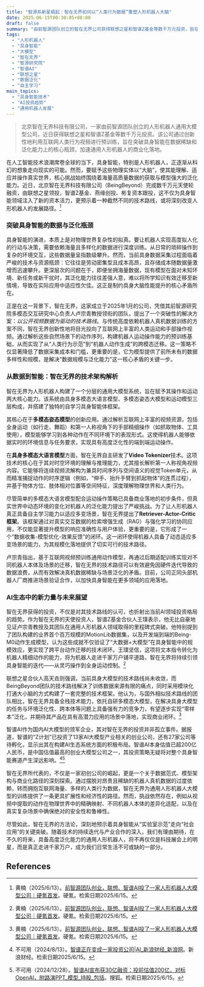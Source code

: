 ```yaml
---
title: "智源系新星崛起：智在无界如何以“人类行为数据”重塑人形机器人大脑"
date: 2025-06-15T00:30:05+08:00
draft: false
summary: "由前智源团队创立的智在无界公司获得联想之星和智谱Z基金等数千万元投资，旨在开发人形机器人通用大模型。该公司通过利用互联网人类行为视频进行预训练，解决具身智能领域数据稀缺和泛化能力不足的关键挑战，其Video Tokenizer和Retriever-Actor-Critic框架有望推动人形机器人实现自主学习和规模化应用。"
tags: 
  - "人形机器人"
  - "具身智能"
  - "大模型"
  - "智在无界"
  - "智源研究院"
  - "智谱AI"
  - "联想之星"
  - "数据泛化"
  - "自主学习"
main_topics: 
  - "具身智能技术"
  - "AI投资趋势"
  - "通用机器人发展"
---
```


> 北京智在无界科技有限公司，一家由前智源团队创立的人形机器人通用大模型公司，近日获得联想之星和智谱Z基金等数千万元投资。该公司通过创新性地利用互联网人类行为视频进行预训练，旨在突破具身智能在数据稀缺和泛化能力上的核心瓶颈，加速通用人形机器人的商业化落地。

在人工智能技术浪潮席卷全球的当下，具身智能，特别是人形机器人，正逐渐从科幻的想象走向现实的可能。然而，要赋予这些物理实体以“大脑”，使其能理解、适应并操作真实世界，核心挑战始终围绕着海量高质量数据的获取与模型强大的泛化能力。近日，北京智在无界科技有限公司（BeingBeyond）完成数千万元天使轮融资，由联想之星领投，智谱Z基金、燕缘创投、彬复资本跟投，这不仅为具身智能领域注入了新的资本活力，更预示着一种截然不同的技术路线，或将深刻改变人形机器人的发展路径。[^1]

### 突破具身智能的数据与泛化瓶颈

具身智能的演进，本质上是对物理世界复杂性的拟真。要让机器人实现高度拟人化的行动与决策，需要依赖海量且多样化的数据进行深度训练。从日常的琐碎操作到复杂的环境交互，这些数据量呈指数级攀升。然而，当前具身数据采集过程面临着严峻的技术与资源瓶颈：它往往是劳动密集型且成本高昂，且存储成本随数据量激增而迅速攀升。更深层次的问题在于，即便坐拥海量数据，现有模型在面对未知环境、新任务或新干扰时，其泛化能力往往差强人意，难以将所学知识有效迁移至新情境，导致在实际应用中适应性欠佳。这正是制约具身大脑性能提升的核心矛盾所在。

正是在这一背景下，智在无界，这家成立于2025年1月的公司，凭借其前智源研究院多模态交互研究中心负责人卢宗青教授领衔的团队，提出了一个突破性的解决方案：_以公开视频数据为驱动的技术路线_。与传统高度依赖机器人真机数据训练的方案不同，智在无界创新性地将目光投向了互联网上丰富的人类运动和手部操作视频。通过解析这些自然场景下的动作序列，构建机器人运动操作能力的预训练基础，从而实现了从“人类行为示范”到“机器人动作生成”的跨模态迁移。这一策略不仅显著降低了数据采集成本和门槛，更重要的是，它为模型提供了前所未有的数据多样性和规模，是解决“数据规模与泛化能力”这一核心矛盾的关键一步。

### 从数据到智能：智在无界的技术架构解析

智在无界为人形机器人构建了一个分层的通用大模型系统，旨在赋予其操作和运动两大核心能力。该系统由具身多模态大语言模型、多模态姿态大模型和运动模型三层构成，并搭建了独特的自学习具身智能体框架。

其核心在于**多模态姿态模型**的创新应用。通过解析互联网上丰富的视频资源，包括全身运动（如行走、舞蹈）和第一人称视角下的手部精细操作（如抓取物体、工具使用），模型能够学习到各种动作在不同环境下的表现形式。这使得机器人能够依据实时的环境信息与任务要求，实现具有高度泛化性的端到端运动操作。

在**具身多模态大语言模型**方面，智在无界自主研发了**Video Tokenizer**技术。这项技术的核心在于其对时空环境的理解与推理能力，尤其擅长解析第一人称视角视频内容。它能够将连续视频流解构为兼具时间序列与空间语义的视觉Token单元，从而精准捕捉动作的时序逻辑（例如，“伸手、抬升手臂到抓起物体”的连贯过程），并基于物体方位、肢体相对位置等空间特征，深度理解物理世界和人类行为。

尽管简单的多模态大语言模型配合运动操作策略已具备商业落地的初步条件，但真实世界中动态环境的变化对机器人的泛化能力提出了严峻挑战。为了让人形机器人真正具备自主学习能力以适应多变场景，智在无界提出了**Retriever-Actor-Critic框架**。该框架通过对真实交互数据的检索增强生成（RAG）与强化学习的协同应用，不仅能显著提升模型的响应准确性与用户体验，更重要的是，它形成了一个“数据收集-模型优化-效果反馈”的闭环。这一闭环使得机器人具备了动态适应多变场景的能力，为其规模化落地提供了切实可行的技术路径。

卢宗青指出，基于互联网视频预训练通用动作模型，再通过后期适配训练实现对不同机器人本体及场景的迁移，智在无界的技术路径可以有效避免因硬件迭代导致的数据浪费，从而有效解决真机数据稀缺与场景泛化的矛盾。目前，公司正同头部机器人厂商推进场景验证合作，以加快具身智能在更多领域的应用落地。

### AI生态中的新力量与未来展望

智在无界获得的投资，不仅是对其技术路线的认可，也折射出当前AI领域投资格局的趋势。作为智在无界的天使投资人，智谱Z基金合伙人王璞表示，他无比自豪地见证卢宗青教授及其团队在通用人形机器人领域取得的里程碑式突破。他特别提到了团队构建的业界首个百万规模的MotionLib数据集，以及开发端到端的Being-M0动作生成模型，认为这些成就不仅验证了“大数据+大模型”在具身智能中的规模效应，更实现了跨平台动作迁移的技术闭环。王璞坚信，这项将文本指令转化为机器人精细动作的能力，将为机器人走进千家万户铺平道路，智在无界将持续引领具身智能的迭代——从灵巧操作到全身运动控制。[^1]

联想之星合伙人高天垚则强调，当前具身大模型的技术路线尚未收敛，而BeingBeyond团队的技术路线解决了训练数据来源有限的痛点，同时采用模块化打通大小脑的方式构建了一套完整的技术框架。他认为，与国外相似技术路线的团队相比，智在无界具备全栈技术能力，依托自研多模态大模型，在解决具身大模型的任务与环境泛化性、跨本体等问题上具备强有力的竞争力，有望逐步实现“零样本”泛化，并期待其产品在具有高潜力应用的场景中落地，实现商业闭环。[^1]

智谱AI作为国内AI大模型的领军企业，其对智在无界的投资并非孤立事件。据报道，智谱的“Z计划”已投资了13家AI大模型产业相关的创业公司，还有27家公司等待孵化，显示出其在构建AI生态系统方面的积极布局。智谱AI本身估值已超200亿人民币，是中国估值最高的创业大模型公司之一，其投资策略无疑将对整个具身智能赛道产生深远影响。[^3][^4]

智在无界所代表的，不仅是一家初创公司的崛起，更是一个关于数据范式、模型架构与商业化路径的深刻探索。通过摆脱对昂贵且稀缺的机器人真机数据的过度依赖，转而拥抱互联网海量、多样的人类行为数据，智在无界为通用人形机器人大模型的训练提供了一条更具扩展性和经济性的路径。然而，挑战依然存在，例如从视频中提取的动作在物理世界中的精确映射、不同机器人本体的差异化适配，以及在真实复杂场景中确保绝对的安全性和鲁棒性。

尽管如此，智在无界的方法论，深刻地预示着具身智能从“实验室示范”走向“社会应用”的关键突破。随着技术的持续迭代与产业合作的深入，我们有理由期待，在不久的将来，具备高度泛化能力的通用人形机器人，将不再仅仅是科技展会上的明星，而是真正走进千家万户，成为我们日常生活不可或缺的一部分。

## References

[^1]: 黄楠（2025/6/13）。[前智源团队创业，联想、智谱AI投了一家人形机器人大模型公司｜硬氪首发](https://36kr.com/p/2918066958949257)。硬氪。检索日期2025/6/15。
[^2]: 不可用（2025/6/14）。[前智源团队创业，联想、智谱AI投了一家人形机器人大模型公司｜硬氪首发_腾讯新闻](https://news.qq.com/rain/a/20250614A02I5800)。腾讯新闻。检索日期2025/6/15。
[^3]: 不可用（2024/8/13）。[智谱正在变成一家投资公司|AI_新浪财经_新浪网](https://finance.sina.com.cn/jjxw/2024-08-13/doc-incinuee3571058.shtml)。新浪财经。检索日期2025/6/15。
[^4]: 不可用（2024/12/28）。[智谱AI宣布获30亿融资：投前估值200亿，对标OpenAI，附路演PPT_模型_持股_包括](https://www.sohu.com/a/840409694_122170788)。搜狐。检索日期2025/6/15。
